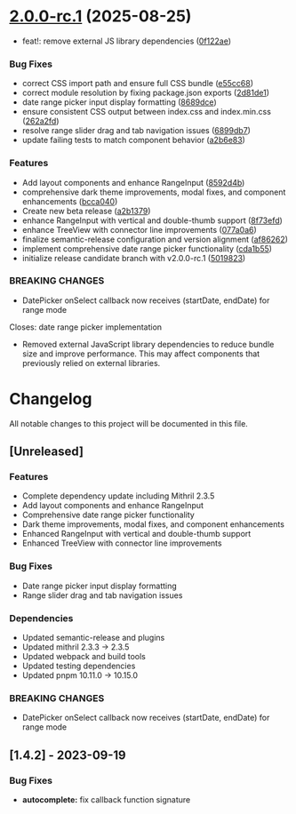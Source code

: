 # [2.0.0-rc.1](https://github.com/erikvullings/mithril-materialized/compare/v1.4.2...v2.0.0-rc.1) (2025-08-25)


* feat!: remove external JS library dependencies ([0f122ae](https://github.com/erikvullings/mithril-materialized/commit/0f122aed3d8f116021da0a0e56735e199c8633ee))


### Bug Fixes

* correct CSS import path and ensure full CSS bundle ([e55cc68](https://github.com/erikvullings/mithril-materialized/commit/e55cc688b7d935d16acbddcb90f6d4d27c89f8e0))
* correct module resolution by fixing package.json exports ([2d81de1](https://github.com/erikvullings/mithril-materialized/commit/2d81de15ffc46ed88b05aa49de7cd8d8c7c8a25b))
* date range picker input display formatting ([8689dce](https://github.com/erikvullings/mithril-materialized/commit/8689dce06be62b7b3495a57ac9da8921a7141f95))
* ensure consistent CSS output between index.css and index.min.css ([262a2fd](https://github.com/erikvullings/mithril-materialized/commit/262a2fd03f0787311fd1ab9274e27e3ea5fcd70b))
* resolve range slider drag and tab navigation issues ([6899db7](https://github.com/erikvullings/mithril-materialized/commit/6899db7451cd0639808287901def0c60863d3120))
* update failing tests to match component behavior ([a2b6e83](https://github.com/erikvullings/mithril-materialized/commit/a2b6e83f123536468f5174f4504e159bf35c30a2))


### Features

* Add layout components and enhance RangeInput ([8592d4b](https://github.com/erikvullings/mithril-materialized/commit/8592d4bdb6c9fb63b70c6c09a1c15362a5a369ad))
* comprehensive dark theme improvements, modal fixes, and component enhancements ([bcca040](https://github.com/erikvullings/mithril-materialized/commit/bcca040574bad7ee4332da05b9e0a2c725c7f62b))
* Create new beta release ([a2b1379](https://github.com/erikvullings/mithril-materialized/commit/a2b13796c146a6dec60b52c3f8ebcbccf50b89df))
* enhance RangeInput with vertical and double-thumb support ([8f73efd](https://github.com/erikvullings/mithril-materialized/commit/8f73efd5180f034e88007d83bdc0c3791618787c))
* enhance TreeView with connector line improvements ([077a0a6](https://github.com/erikvullings/mithril-materialized/commit/077a0a6d4b7d9d98c3fa28add4f634d79bdf6586))
* finalize semantic-release configuration and version alignment ([af86262](https://github.com/erikvullings/mithril-materialized/commit/af862624a880df96fe1a54fafb4863d958dc9daf))
* implement comprehensive date range picker functionality ([cda1b55](https://github.com/erikvullings/mithril-materialized/commit/cda1b55013ad0e5fe81ba8c6571a3c480a4b8270))
* initialize release candidate branch with v2.0.0-rc.1 ([5019823](https://github.com/erikvullings/mithril-materialized/commit/501982364c8ec423c78c0e98bc7d754943fe0bc0))


### BREAKING CHANGES

* DatePicker onSelect callback now receives (startDate, endDate) for range mode

Closes: date range picker implementation
* Removed external JavaScript library dependencies to reduce bundle size and improve performance. This may affect components that previously relied on external libraries.

# Changelog

All notable changes to this project will be documented in this file.

## [Unreleased]

### Features
- Complete dependency update including Mithril 2.3.5
- Add layout components and enhance RangeInput
- Comprehensive date range picker functionality  
- Dark theme improvements, modal fixes, and component enhancements
- Enhanced RangeInput with vertical and double-thumb support
- Enhanced TreeView with connector line improvements

### Bug Fixes
- Date range picker input display formatting
- Range slider drag and tab navigation issues

### Dependencies
- Updated semantic-release and plugins
- Updated mithril 2.3.3 → 2.3.5
- Updated webpack and build tools
- Updated testing dependencies  
- Updated pnpm 10.11.0 → 10.15.0

### BREAKING CHANGES
- DatePicker onSelect callback now receives (startDate, endDate) for range mode

## [1.4.2] - 2023-09-19

### Bug Fixes
- **autocomplete:** fix callback function signature
